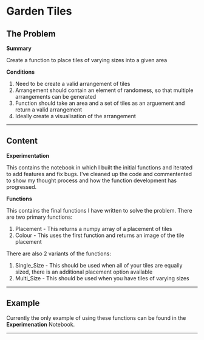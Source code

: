 # Garden Tiles

## The Problem

**Summary**

Create a function to place tiles of varying sizes into a given area

**Conditions**

1.   Need to be create a valid arrangement of tiles
2.   Arrangement should contain an element of randomess, so that multiple arrangements can be generated
3.   Function should take an area and a set of tiles as an arguement and return a valid arrangement
4.   Ideally create a visualisation of the arrangement

---

## Content

**Experimentation**

This contains the notebook in which I built the initial functions and iterated to add features and fix bugs. I've cleaned up the code and commentented to show my thought process and how the function development has progressed. 

**Functions**

This contains the final functions I have written to solve the problem. There are two primary functions:

1. Placement - This returns a numpy array of a placement of tiles
2. Colour - This uses the first function and returns an image of the tile placement

There are also 2 variants of the functions:

1. Single_Size - This should be used when all of your tiles are equally sized, there is an additional placement option available
2. Multi_Size - This should be used when you have tiles of varying sizes

---

## Example

Currently the only example of using these functions can be found in the **Experimenation** Notebook.

---
